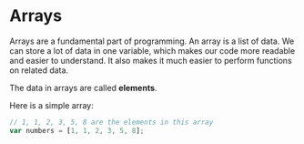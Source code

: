 # Arrays

Arrays are a fundamental part of programming. An array is a list of data. We can store a lot of data in one variable, which makes our code more readable and easier to understand. It also makes it much easier to perform functions on related data.

The data in arrays are called **elements**.

Here is a simple array:

```javascript
// 1, 1, 2, 3, 5, 8 are the elements in this array
var numbers = [1, 1, 2, 3, 5, 8];
```
